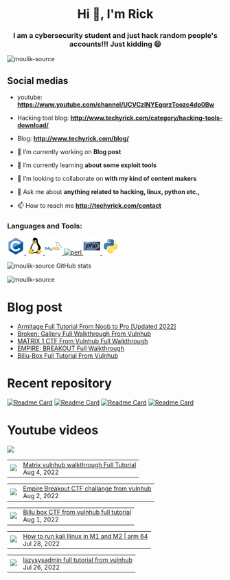 <h1 align="center">Hi 👋, I'm Rick</h1>
<h3 align="center">I am a cybersecurity student and just hack random people's accounts!!! Just kidding 😄</h3>

<p align="left"> <img src="https://komarev.com/ghpvc/?username=moulik-source&label=Profile%20views&color=0e75b6&style=flat" alt="moulik-source" /> </p> 

## Social medias
- youtube: **https://www.youtube.com/channel/UCVCzINYEgqrzToozc4dp0Bw**
- Hacking tool blog: **http://www.techyrick.com/category/hacking-tools-download/**
- Blog: **http://www.techyrick.com/blog/**

- 🔭 I’m currently working on **Blog post**

- 🌱 I’m currently learning **about some exploit tools**

- 👯 I’m looking to collaborate on **with my kind of content makers**

- 💬 Ask me about **anything related to hacking, linux, python etc.,**

- 📫 How to reach me **http://techyrick.com/contact**


<h3 align="left">Languages and Tools:</h3>
<p align="left"> <a href="https://www.cprogramming.com/" target="_blank"> <img src="https://raw.githubusercontent.com/devicons/devicon/master/icons/c/c-original.svg" alt="c" width="40" height="40"/> </a> <a href="https://www.linux.org/" target="_blank"> <img src="https://raw.githubusercontent.com/devicons/devicon/master/icons/linux/linux-original.svg" alt="linux" width="40" height="40"/> </a> <a href="https://www.mysql.com/" target="_blank"> <img src="https://raw.githubusercontent.com/devicons/devicon/master/icons/mysql/mysql-original-wordmark.svg" alt="mysql" width="40" height="40"/> </a> <a href="https://www.perl.org/" target="_blank"> <img src="https://api.iconify.design/logos-perl.svg" alt="perl" width="40" height="40"/> </a> <a href="https://www.php.net" target="_blank"> <img src="https://raw.githubusercontent.com/devicons/devicon/master/icons/php/php-original.svg" alt="php" width="40" height="40"/> </a> <a href="https://www.python.org" target="_blank"> <img src="https://raw.githubusercontent.com/devicons/devicon/master/icons/python/python-original.svg" alt="python" width="40" height="40"/> </a> </p>



![moulik-source GitHub stats](https://github-readme-stats.vercel.app/api?username=moulik-source&show_icons=true&theme=vision-friendly-dark)

<p><img align="center" src="https://github-readme-streak-stats.herokuapp.com/?user=moulik-source&theme=vision-friendly-dark" alt="moulik-source" /></p>

# Blog post
<!-- BLOG-POST-LIST:START -->
- [Armitage Full Tutorial From Noob to Pro [Updated 2022]](https://techyrick.com/armitage-full-tutorial-from-noob-to-pro/)
- [Broken: Gallery Full Walkthrough From Vulnhub](https://techyrick.com/broken-gallery-full-walkthrough-from-vulnhub/)
- [MATRIX 1 CTF From Vulnhub Full Walkthrough](https://techyrick.com/matrix-1-ctf-from-vulnhub-full-walkthrough/)
- [EMPIRE: BREAKOUT Full Walkthrough](https://techyrick.com/empire-breakout-full-walkthrough/)
- [Billu-Box Full Tutorial From Vulnhub](https://techyrick.com/billu-box-full-tutorial-from-vulnhub/)
<!-- BLOG-POST-LIST:END -->

# Recent repository 

[![Readme Card](https://github-readme-stats.vercel.app/api/pin/?username=moulik-source&repo=ddos&theme=outrun)](https://github.com/moulik-source/ddos) 
[![Readme Card](https://github-readme-stats.vercel.app/api/pin/?username=moulik-source&repo=port-scan&theme=outrun)](https://github.com/moulik-source/port-scan)
[![Readme Card](https://github-readme-stats.vercel.app/api/pin/?username=moulik-source&repo=moulik-source&theme=outrun)](https://github.com/moulik-source/moulik-source)
[![Readme Card](https://github-readme-stats.vercel.app/api/pin/?username=moulik-source&repo=hashmo&theme=outrun)](https://github.com/moulik-source/hashmo)

# Youtube videos

[<img src="https://img.shields.io/badge/-Subscribe-red?style=for-the-badge&logo=youtube&logoColor=white"/>](https://www.youtube.com/channel/UCVCzINYEgqrzToozc4dp0Bw?sub_confirmation=1)

<!-- YOUTUBE:START --><table><tr><td><a href="https://www.youtube.com/watch?v=XlERnwKYhgE"><img width="140px" src="https://i.ytimg.com/vi/XlERnwKYhgE/mqdefault.jpg"></a></td>
<td><a href="https://www.youtube.com/watch?v=XlERnwKYhgE">Matrix vulnhub walkthrough Full Tutorial</a><br/>Aug 4, 2022</td></tr></table>
<table><tr><td><a href="https://www.youtube.com/watch?v=j2GbtLx19Ic"><img width="140px" src="https://i.ytimg.com/vi/j2GbtLx19Ic/mqdefault.jpg"></a></td>
<td><a href="https://www.youtube.com/watch?v=j2GbtLx19Ic">Empire Breakout CTF challange from vulnhub</a><br/>Aug 2, 2022</td></tr></table>
<table><tr><td><a href="https://www.youtube.com/watch?v=-fsAYKktqX8"><img width="140px" src="https://i.ytimg.com/vi/-fsAYKktqX8/mqdefault.jpg"></a></td>
<td><a href="https://www.youtube.com/watch?v=-fsAYKktqX8">Billu box CTF from vulnhub full tutorial</a><br/>Aug 1, 2022</td></tr></table>
<table><tr><td><a href="https://www.youtube.com/watch?v=sZm7VqVxerE"><img width="140px" src="https://i.ytimg.com/vi/sZm7VqVxerE/mqdefault.jpg"></a></td>
<td><a href="https://www.youtube.com/watch?v=sZm7VqVxerE">How to run kali llinux in M1 and M2 | arm 64</a><br/>Jul 28, 2022</td></tr></table>
<table><tr><td><a href="https://www.youtube.com/watch?v=daO7bYYq7qk"><img width="140px" src="https://i.ytimg.com/vi/daO7bYYq7qk/mqdefault.jpg"></a></td>
<td><a href="https://www.youtube.com/watch?v=daO7bYYq7qk">lazysysadmin full tutorial from vulnhub</a><br/>Jul 26, 2022</td></tr></table>
<!-- YOUTUBE:END -->

